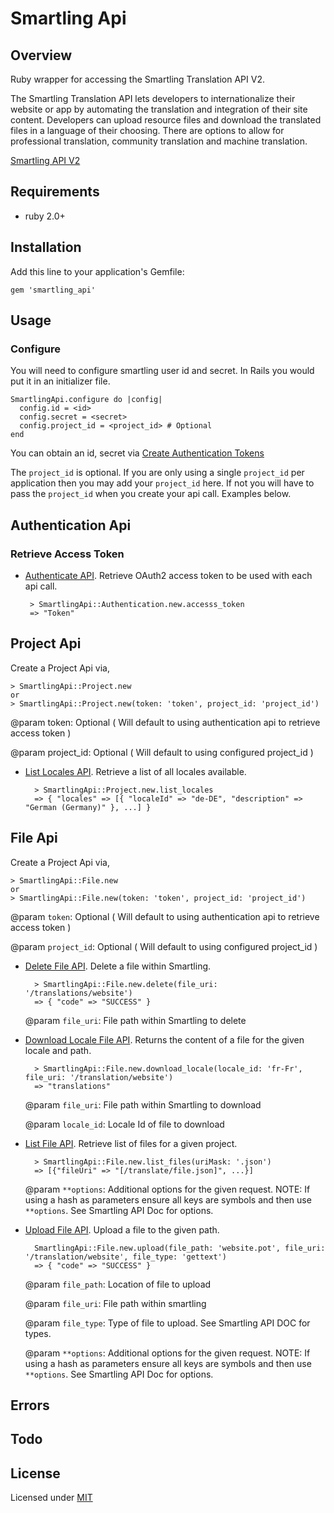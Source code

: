 # Smartling Api

## Overview

Ruby wrapper for accessing the Smartling Translation API V2.

The Smartling Translation API lets developers to internationalize their website or app by automating the translation and integration of their site content. Developers can upload resource files and download the translated files in a language of their choosing. There are options to allow for professional translation, community translation and machine translation.

[Smartling API V2](http://docs.smartling.com/pages/API/v2/)

## Requirements

- ruby 2.0+

## Installation

Add this line to your application's Gemfile:

  	gem 'smartling_api'

## Usage

### Configure

You will need to configure smartling user id and secret. In Rails you would put it in an initializer file.

	SmartlingApi.configure do |config|
  	  config.id = <id>
  	  config.secret = <secret>
  	  config.project_id = <project_id> # Optional
	end

You can obtain an id, secret via [Create Authentication Tokens](http://docs.smartling.com/pages/API/v2/Authentication/)

The `project_id` is optional.  If you are only using a single `project_id` per application then you may add your `project_id` here.  If not you will have to pass the `project_id` when you create your api call. Examples below.

## Authentication Api


### Retrieve Access Token

-  [Authenticate API](http://docs.smartling.com/pages/API/v2/Authentication/Authenticate). Retrieve OAuth2 access token to be used with each api call.


		> SmartlingApi::Authentication.new.accesss_token 
		=> "Token"

## Project Api


Create a Project Api via,

	> SmartlingApi::Project.new
	or
	> SmartlingApi::Project.new(token: 'token', project_id: 'project_id')
	

@param token: Optional ( Will default to using authentication api to retrieve access token )
	
@param project_id: Optional ( Will default to using configured project_id )


- [List Locales API](http://docs.smartling.com/pages/API/v2/Projects/List-Projects/). Retrieve a list of all locales available.

		> SmartlingApi::Project.new.list_locales 
		=> { "locales" => [{ "localeId" => "de-DE", "description" => "German (Germany)" }, ...] }
		
		
## File Api
Create a Project Api via,

	> SmartlingApi::File.new
	or
	> SmartlingApi::File.new(token: 'token', project_id: 'project_id')
	
@param `token`: Optional ( Will default to using authentication api to retrieve access token )
	
@param `project_id`: Optional ( Will default to using configured project_id )


- [Delete File API](http://docs.smartling.com/pages/API/v2/FileAPI/Delete/). Delete a file within Smartling.


		> SmartlingApi::File.new.delete(file_uri: '/translations/website') 
		=> { "code" => "SUCCESS" }
		
	@param `file_uri`: File path within Smartling to delete


- [Download Locale File API](http://docs.smartling.com/pages/API/v2/FileAPI/Download-File/Single-Locale/).  Returns the content of a file for the given locale and path.


		> SmartlingApi::File.new.download_locale(locale_id: 'fr-Fr', file_uri: '/translation/website') 
		=> "translations"
		
	@param `file_uri`: File path within Smartling to download
	
	@param `locale_id`: Locale Id of file to download

- [List File API](http://docs.smartling.com/pages/API/v2/FileAPI/List/).  Retrieve list of files for a given project.


		> SmartlingApi::File.new.list_files(uriMask: '.json') 
		=> [{"fileUri" => "[/translate/file.json]", ...}]
		
	@param `**options`: Additional options for the given request. NOTE: If using a hash as parameters ensure all keys are symbols and then use `**options`.  See Smartling API Doc for options.
	
- [Upload File API](http://docs.smartling.com/pages/API/v2/FileAPI/Upload-File/).  Upload a file to the given path.

		SmartlingApi::File.new.upload(file_path: 'website.pot', file_uri: '/translation/website', file_type: 'gettext') 
		=> { "code" => "SUCCESS" }
		
	@param `file_path`: Location of file to upload
	
	@param `file_uri`: File path within smartling
	
	@param `file_type`: Type of file to upload. See Smartling API DOC for types.
	
	@param `**options`: Additional options for the given request. NOTE: If using a hash as parameters ensure all keys are symbols and then use `**options`.  See Smartling API Doc for options.

## Errors

## Todo

## License

Licensed under [MIT](./LICENSE.txt)

